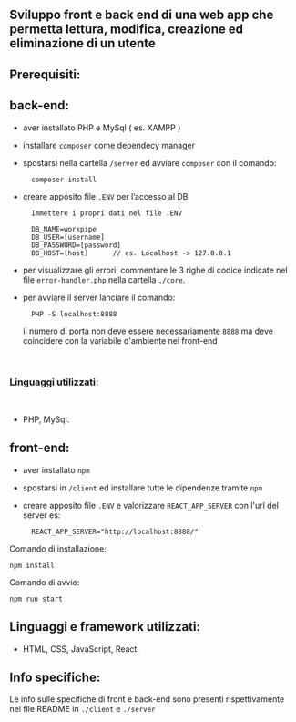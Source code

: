 ## Sviluppo front e back end di una web app che permetta lettura, modifica, creazione ed eliminazione di un utente 

## **Prerequisiti:**

## back-end:

* aver installato PHP e MySql ( es. XAMPP )
* installare `composer` come dependecy manager
* spostarsi nella cartella `/server` ed avviare `composer` con il comando:
    
        composer install

* creare apposito file `.ENV` per l’accesso al DB

		Immettere i propri dati nel file .ENV
        
		DB_NAME=workpipe
		DB_USER=[username]
        DB_PASSWORD=[password]
        DB_HOST=[host]		// es. Localhost -> 127.0.0.1

* per visualizzare gli errori, commentare le 3 righe di codice indicate nel file `error-handler.php` nella cartella `./core`.

* per avviare il server lanciare il comando:

        PHP -S localhost:8888

    il numero di porta non deve essere necessariamente `8888` ma deve coincidere con la variabile d'ambiente nel front-end

</br>

### **Linguaggi utilizzati:** 

</br>

* PHP, MySql.

## front-end:

* aver installato `npm`

* spostarsi in `/client` ed installare tutte le dipendenze tramite `npm`

* creare apposito file `.ENV` e valorizzare `REACT_APP_SERVER` con l'url del server es:

        REACT_APP_SERVER="http://localhost:8888/"

Comando di installazione:

    npm install

Comando di avvio:

    npm run start

## **Linguaggi e framework utilizzati:** 

* HTML, CSS, JavaScript, React.


## **Info specifiche:** 

Le info sulle specifiche di front e back-end sono presenti rispettivamente nei file README in `./client` e `./server`